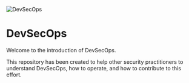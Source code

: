 ![DevSecOps](https://media.licdn.com/media/AAEAAQAAAAAAAAKnAAAAJDJiNGU3MDg1LWVhZjktNDM3Ny1iMjJhLWM3MWQzYjI5MzllZg.png)
# DevSecOps

Welcome to the introduction of DevSecOps.

This repository has been created to help other security practitioners to understand DevSecOps, how to operate, and how to contribute to this effort.